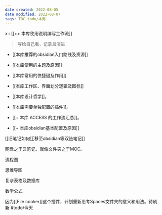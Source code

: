 ```yaml
---
date created: 2022-08-05
date modified: 2022-08-07
tags: TOC todo/本周
---
```

x:: [[++ 本库使用说明编写工作流]]

> 写给自己看，记录且演进
- [[本库推荐的obsidian入门路线及资源]]
- [[本库使用的主题及原因]]
- [[本库常用的快捷键及作用]]
- [[本库工作区、界面划分逻辑及图标]]
- [[本库设计哲学]]。
- [[本库需要单独配置的插件]]。
- [[+ 本库 ACCESS 的工作流汇总]]。

- [[+ 本库obsidian基本配置及原因]]

[[旧笔记如何迁移至obsidian等双链笔记]]

网盘之于云笔记，就像文件夹之于MOC。

流程图

思维导图

复杂表格及数据库

数学公式

因为[[File cooker]]这个插件，计划重新思考Spaces文件夹的意义和用法。待刷新 #todo/今天


